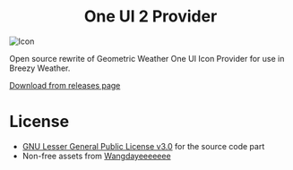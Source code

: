 <h1 align="center">One UI 2 Provider</h1>

![Icon](fastlane/metadata/android/en-US/images/icon.png)

Open source rewrite of Geometric Weather One UI Icon Provider for use in Breezy Weather.

[Download from releases page](https://github.com/breezy-weather/one-ui-2-icon-provider/releases)

# License

* [GNU Lesser General Public License v3.0](/LICENSE) for the source code part
* Non-free assets from [Wangdayeeeeeee](https://github.com/WangDaYeeeeee)
